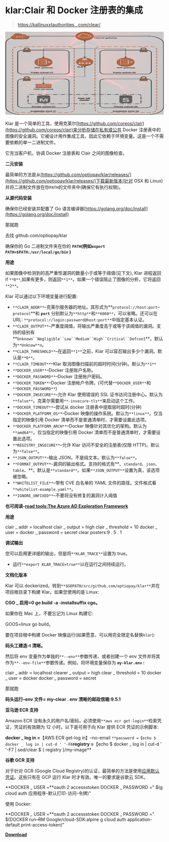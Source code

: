 # klar:Clair 和 Docker 注册表的集成

> [https://kallinuxxtauthorities . com/clear/](https://kalilinuxtutorials.com/klar/)

[![Klar : Integration Of Clair And Docker Registry](img/783b7464e07418c2297defd05fd35164.png "Klar : Integration Of Clair And Docker Registry")](https://1.bp.blogspot.com/-sVRiUO3VbnE/XrP-sOLz5OI/AAAAAAAAGLk/10zxemInR1ITtoakpeMMIIRziAkqFUJ2ACLcBGAsYHQ/s1600/Clair%25281%2529.png)

Klar 是一个简单的工具，使用克莱尔[https://github.com/coreos/clair](https://github.com/coreos/clair)来分析存储在私有或公共 Docker 注册表中的图像的安全漏洞。它被设计用作集成工具，因此它依赖于环境变量。这是一个不需要依赖的单一二进制文件。

它充当客户机，协调 Docker 注册表和 Clair 之间的图像检查。

**二元安装**

最简单的方法是从[https://github.com/optiopay/klar/releases/](https://github.com/optiopay/klar/releases/)下载最新版本(针对 OSX 和 Linux)并将二进制文件放在你`PATH`的文件夹中(确保它有执行权限)。

**从源代码安装**

确保你已经安装并配置了 Go 语言编译器[https://golang.org/doc/install](https://golang.org/doc/install)

那就跑

去找 github.com/optiopay/klar

确保你的 Go 二进制文件夹在你的 **`PATH`(例如`export PATH=$PATH:/usr/local/go/bin` )**

**用途**

如果图像中检测到的高严重性漏洞的数量小于或等于阈值(见下文), Klar 进程返回 if `**0**`,如果有更多，则返回`**1**`。如果一个错误阻止了图像的分析，它将返回`**2**`。

Klar 可以通过以下环境变量进行配置:

*   `**CLAIR_ADDR**`–克莱尔服务器的地址。其形式为**`protocol://host:port`–`protocol`**和 **`port`** 分别默认为`**http**`和`**6060**`，可以省略。还可以在 URL: `**protocol://login:password@host:port**`中指定基本认证。
*   `**CLAIR_OUTPUT**`–严重度阈值，将输出严重度高于或等于该阈值的漏洞。支持的级别有**`Unknown``Negligible``Low``Medium``High``Critical``Defcon1`**。默认为`**Unknow**n`。
*   `**CLAIR_THRESHOLD**`–在返回`**1**`之前，Klar 可以容忍输出多少个漏洞。默认是`**0**`。
*   `**CLAIR_TIMEOUT**`–Klar 取消图像扫描前的超时时间(分钟)。默认为`**1**`
*   `**DOCKER_USER**`–Docker 注册账户名称。
*   `**DOCKER_PASSWORD**`–Docker 注册账户密码。
*   `**DOCKER_TOKEN**`–Docker 注册帐户令牌。(可代替`**DOCKER_USER**`和`**DOCKER_PASSWORD**`)
*   `**DOCKER_INSECURE**`–允许 Klar 使用错误的 SSL 证书访问注册中心。默认为`**false**`。克莱尔需要用`**-insecure-tls**`来启动这个工作。
*   `**DOCKER_TIMEOUT**`–尝试从 docker 注册表中提取层时超时(分钟)
*   `**DOCKER_PLATFORM_OS**`–Docker 映像的操作系统。默认为`**linux**`。仅当指定的映像引用 Docker 清单而不是普通清单时，才需要设置此选项。
*   `**DOCKER_PLATFORM_ARCH**`–Docker 映像针对其优化的架构。默认为`**amd64**`。仅当指定的映像引用 Docker 清单而不是普通清单时，才需要设置此选项。
*   `**REGISTRY_INSECURE**`–允许 Klar 访问不安全的注册表(仅限 HTTP)。默认为`**false**`。
*   `**JSON_OUTPUT**`–输出 JSON，不是纯文本。默认为`**false**`。
*   `**FORMAT_OUTPUT**`–漏洞的输出格式。支持的格式有**、`standard`、`json`、`table`、**。默认是`**standard**`。如果`**JSON_OUTPUT**`设置为真，该选项被忽略。
*   `**WHITELIST_FILE**`–带有 CVE 白名单的 YAML 文件的路径。文件格式看`**whitelist-example.yaml**`。
*   `**IGNORE_UNFIXED**`–不要将没有修复的漏洞计入阈值

**也可阅读-[road tools:The Azure AD Exploration Framework](https://kalilinuxtutorials.com/roadtools/)**

**用途**

clair _ addr = localhost clair _ output = high clair _ threshold = 10 docker _ user = docker _ password = secret clear posters:9 . 5 . 1

**调试输出**

您可以启用更详细的输出，但是将`**KLAR_TRACE**`设置为 true。

*   运行`**export KLAR_TRACE=true**`以在运行之间持续运行。

**文档化版本**

Klar 可以 dockerized。转到`**$GOPATH/src/github.com/optiopay/klar**`并在项目根目录下构建 Klar。如果您使用的是 Linux:

**CGO _ 启用=0 go build -a -installsuffix cgo。**

如果你在 Mac 上，不要忘记为 Linux 构建它:

GOOS=linux go build。

要在项目根中构建 Docker 映像运行(如果愿意，可以用完全限定名替换`klar`):

**码头工建造-t 清晰。**

然后将 env 变量作为单独的`**--env**`参数传递，或者创建一个 env 文件并将其作为`**--env-file**`参数传递。例如，将环境变量保存为 **`my-klar.env` :**

clair _ addr = localhost
clearer _ output = high
clear _ threshold = 10
docker _ user = docker
docker _ password = secret

那就跑

**码头运行–env 文件= my-clear . env 清晰的邮政信箱:9.5.1**

**亚马逊 ECR 支持**

Amazon ECR 没有永久的用户名/密码，必须使用`**aws ecr get-login**`检索凭证，凭证的有效期为 12 小时。以下是可用于向 Klar 提供 ECR 凭证的示例脚本:

**docker _ log in =**【AWS ECR get-log in】–no-email `
**password =【echo $ docker _ log in | cut-d ' '-F6 `**registry =**【echo $ docker _ log in | cut-d ' '-F7 | sed/clear $ { registry }/my-image**

**谷歌 GCR 支持**

对于针对 GCR (Google Cloud Registry)的认证，最简单的方法是使用[应用默认凭证](https://developers.google.com/identity/protocols/application-default-credentials)。这些只有在 GCP 运行 Klar 时才有效。唯一的要求是谷歌云 SDK。

**DOCKER _ USER =**oauth 2 accessstoken
DOCKER _ PASSWORD =" $(g cloud auth 应用程序-默认打印-访问-令牌)"

使用 Docker:

**DOCKER _ USER =**oauth 2 accessstoken
DOCKER _ PASSWORD =" $(DOCKER run–RM Google/cloud-SDK:alpine g cloud auth application-default print-access-token)"

[**Download**](https://github.com/optiopay/klar)